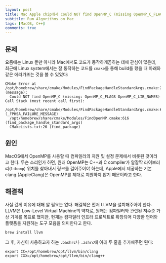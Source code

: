```yaml
---
layout: post
title: Mac Apple chip에서 Could NOT find OpenMP_C (missing OpenMP_C_FLAGS OpenMP_C_LIB_NAMES) 에러 해결하기
subtitle: Run Algorithms on Mac
tags: [MacOS, C++]
comments: true
---
```


## 문제

요즘에는 Linux 뿐만 아니라 Mac에서도 코드가 동작하게끔하는 데에 관심이 많은데, 최근에 Linux system에서는 잘 동작하는 코드를 `cmake`를 통해 build를 했을 때 아래와 같은 에러가뜨는 것을 볼 수 있었다:

```
CMake Error at /opt/homebrew/share/cmake/Modules/FindPackageHandleStandardArgs.cmake:233 (message):
  Could NOT find OpenMP_C (missing: OpenMP_C_FLAGS OpenMP_C_LIB_NAMES)
Call Stack (most recent call first):
  /opt/homebrew/share/cmake/Modules/FindPackageHandleStandardArgs.cmake:603 (_FPHSA_FAILURE_MESSAGE)
  /opt/homebrew/share/cmake/Modules/FindOpenMP.cmake:616 (find_package_handle_standard_args)
  CMakeLists.txt:26 (find_package)
```

## 원인 

MacOS에서 OpenMP를 사용할 때 컴파일러의 지원 및 설정 문제에서 비롯된 것이라고 한다.
무슨 소리인가 하면, 원래 OpenMP는 C++과 C compiler가 알잘딱 라이브러리(`libomp`) 위치를 찾아내서 링크를 걸어주어야 하는데, 
Apple에서 제공하는 기본 clang (AppleClang)은 OpenMP를 제대로 지원하지 않기 때문이라고 한다.


## 해결책

사실 깊게 이유에 대해 알 필요는 없다. 해결책은 먼저 LLVM을 설치해주어야 한다.
LLVM은 Low-Level Virtual Machine의 약자로, 원래는 컴파일러와 관련된 저수준 가상 기계를 목표로 했지만, 현재는 컴파일러 인프라 프로젝트로 확장되어 다양한 언어와 플랫폼을 지원하는 도구 모음을 의미한다고 한다.

```
brew install llvm
```

그 후, 자신이 사용하고자 하는 `.bashrc`나 `.zshrc`에 아래 두 줄을 추가해주면 된다:

```
export CC=/opt/homebrew/opt/llvm/bin/clang
export CXX=/opt/homebrew/opt/llvm/bin/clang++
```
